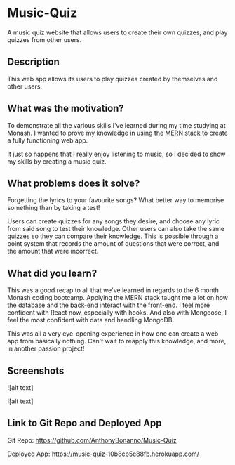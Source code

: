 # Music-Quiz
A music quiz website that allows users to create their own quizzes, and play quizzes from other users.

## Description

This web app allows its users to play quizzes created by themselves and other users. 


## What was the motivation?

To demonstrate all the various skills I've learned during my time studying at Monash. I wanted to prove my knowledge in using the MERN stack to create a fully functioning web app. 

It just so happens that I really enjoy listening to music, so I decided to show my skills by creating a music quiz.


## What problems does it solve?

Forgetting the lyrics to your favourite songs? What better way to memorise something than by taking a test!

Users can create quizzes for any songs they desire, and choose any lyric from said song to test their knowledge. Other users can also take the same quizzes so they can compare their knowledge. This is possible through a point system that records the amount of questions that were correct, and the amount that were incorrect.


## What did you learn?

This was a good recap to all that we've learned in regards to the 6 month Monash coding bootcamp. Applying the MERN stack taught me a lot on how the database and the back-end interact with the front-end. I feel more confident with React now, especially with hooks. And also with Mongoose, I feel the most confident with data and handling MongoDB.

This was all a very eye-opening experience in how one can create a web app from basically nothing. Can't wait to reapply this knowledge, and more, in another passion project!


## Screenshots

![alt text]

![alt text]


## Link to Git Repo and Deployed App

Git Repo: https://github.com/AnthonyBonanno/Music-Quiz

Deployed App: https://music-quiz-10b8cb5c88fb.herokuapp.com/